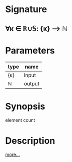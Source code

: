 # Signature
## ∀κ ∈ ℝ∪𝕊: {κ} ⟶ ℕ

# Parameters

| type | name |
|------|------|
|{κ}|input|
|ℕ|output|

# Synopsis
element count

# Description

[more...](https://en.wikipedia.org/wiki/Array_data_structure)